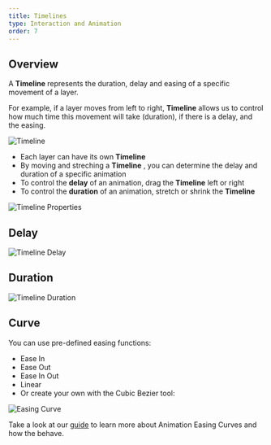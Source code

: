 ```yaml
---
title: Timelines
type: Interaction and Animation
order: 7
---
```


## Overview

A **Timeline** represents the duration, delay and easing of a specific movement of a layer.

For example, if a layer moves from left to right, **Timeline**  allows us to control how much time this movement will take (duration), if there is a delay, and the easing.

![Timeline](https://docs.animaapp.com/images/timeline/terminology/timelines1.png)

* Each layer can have its own **Timeline** 
* By moving and streching a **Timeline** , you can determine the delay and duration of a specific animation
* To control the  **delay** of an animation, drag the **Timeline**  left or right
* To control the **duration** of an animation, stretch or shrink the **Timeline** 

![Timeline Properties](https://docs.animaapp.com/images/timeline/terminology/timelines2.png)

## Delay

![Timeline Delay](https://docs.animaapp.com/images/timeline/delay.gif)

## Duration

![Timeline Duration](https://docs.animaapp.com/images/timeline/duration.gif)

## Curve

You can use pre-defined easing functions:

* Ease In
* Ease Out
* Ease In Out 
* Linear
* Or create your own with the Cubic Bezier tool:

![Easing Curve](https://docs.animaapp.com/images/timeline/terminology/curve1.png)

Take a look at our [guide](https://intercom.help/animaapp/launchpad/animation-easing-curve-explained) to learn more about Animation Easing Curves and how the behave.
